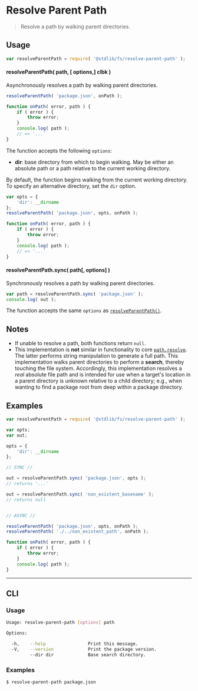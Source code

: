 # Resolve Parent Path

> Resolve a path by walking parent directories.


<!-- <usage> -->

## Usage

``` javascript
var resolveParentPath = require( '@stdlib/fs/resolve-parent-path' );
```

<a name="resolve-parent-path"></a>

#### resolveParentPath( path, \[ options,\] clbk )

Asynchronously resolves a path by walking parent directories.

``` javascript
resolveParentPath( 'package.json', onPath );

function onPath( error, path ) {
    if ( error ) {
        throw error;
    }
    console.log( path );
    // => '...'
}
```

The function accepts the following `options`:

* __dir__: base directory from which to begin walking. May be either an absolute path or a path relative to the current working directory.

By default, the function begins walking from the current working directory. To specify an alternative directory, set the `dir` option.

``` javascript
var opts = {
    'dir': __dirname
};
resolveParentPath( 'package.json', opts, onPath );

function onPath( error, path ) {
    if ( error ) {
        throw error;
    }
    console.log( path );
    // => '...'
}
```


#### resolveParentPath.sync( path\[, options\] )

Synchronously resolves a path by walking parent directories.

``` javascript
var path = resolveParentPath.sync( 'package.json' );
console.log( out );
```

The function accepts the same `options` as [`resolveParentPath()`](#resolve-parent-path).

<!-- </usage> -->


<!-- <notes> -->

## Notes

* If unable to resolve a path, both functions return `null`.
* This implementation is __not__ similar in functionality to core [`path.resolve`][node-core-path-resolve]. The latter performs string manipulation to generate a full path. This implementation walks parent directories to perform a __search__, thereby touching the file system. Accordingly, this implementation resolves a *real* absolute file path and is intended for use when a target's location in a parent directory is unknown relative to a child directory; e.g., when wanting to find a package root from deep within a package directory. 

<!-- </notes> -->


<!-- <examples> -->

## Examples

``` javascript
var resolveParentPath = require( '@stdlib/fs/resolve-parent-path' );

var opts;
var out;

opts = {
    'dir': __dirname
};

// SYNC //

out = resolveParentPath.sync( 'package.json', opts );
// returns '...'

out = resolveParentPath.sync( 'non_existent_basename' );
// returns null


// ASYNC //

resolveParentPath( 'package.json', opts, onPath );
resolveParentPath( './../non_existent_path', onPath );

function onPath( error, path ) {
    if ( error ) {
        throw error;
    }
    console.log( path );
}
```

<!-- </examples> -->


---

<!-- <cli> -->

## CLI

<!-- <usage> -->

### Usage

``` bash
Usage: resolve-parent-path [options] path

Options:

  -h,    --help                Print this message.
  -V,    --version             Print the package version.
         --dir dir             Base search directory.
```

<!-- </usage> -->


<!-- <examples> -->

### Examples

``` bash
$ resolve-parent-path package.json
```

<!-- </examples> -->

<!-- </cli> -->


<!-- <links> -->

[node-core-path-resolve]: https://nodejs.org/api/path.html#path_path_resolve_paths

<!-- </links> -->
